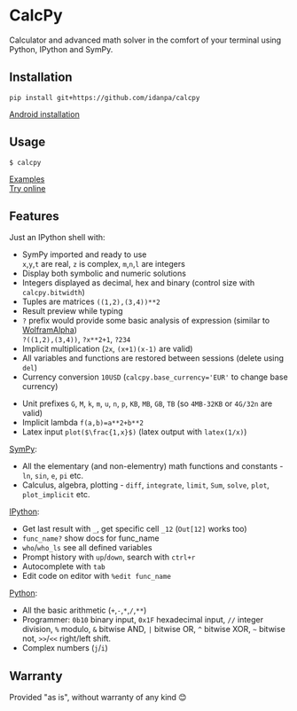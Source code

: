 # CalcPy

Calculator and advanced math solver in the comfort of your terminal using Python, IPython and SymPy.

## Installation 
```
pip install git+https://github.com/idanpa/calcpy
```
[Android installation](docs/android.md)
## Usage
```
$ calcpy
```
[Examples](docs/examples.md)  
[Try online](https://replit.com/@idanp/CalcPy?embed=true)

## Features
Just an IPython shell with:
* SymPy imported and ready to use  
  `x`,`y`,`t` are real, `z` is complex, `m`,`n`,`l` are integers
* Display both symbolic and numeric solutions
* Integers displayed as decimal, hex and binary (control size with `calcpy.bitwidth`)
* Tuples are matrices `((1,2),(3,4))**2`        
* Result preview while typing
* `?` prefix would provide some basic analysis of expression (similar to [WolframAlpha](https://www.wolframalpha.com/))  
`?((1,2),(3,4))`, `?x**2+1`, `?234`
* Implicit multiplication (`2x`, `(x+1)(x-1)` are valid)
* All variables and functions are restored between sessions (delete using `del`)
* Currency conversion `10USD` (`calcpy.base_currency='EUR'` to change base currency)
<!-- * Strings automatically converted to datetime `"yesterday at 9 am" - "1990-1-30 9:20"` (using [dateparser](https://github.com/scrapinghub/dateparser)) -->
* Unit prefixes `G`, `M`, `k`, `m`, `u`, `n`, `p`, `KB`, `MB`, `GB`, `TB` (so `4MB-32KB` or `4G/32n` are valid)
* Implicit lambda `f(a,b)=a**2+b**2`
* Latex input `plot($\frac{1,x}$)` (latex output with `latex(1/x)`)

[SymPy](https://www.sympy.org):
* All the elementary (and non-elementry) math functions and constants - `ln`, `sin`, `e`, `pi` etc. 
* Calculus, algebra, plotting - `diff`, `integrate`, `limit`, `Sum`, `solve`, `plot`, `plot_implicit` etc.

[IPython](https://ipython.org):
* Get last result with `_`, get specific cell `_12` (`Out[12]` works too) 
* `func_name?` show docs for func_name
* `who`/`who_ls` see all defined variables
* Prompt history with `up`/`down`, search with `ctrl+r`
* Autocomplete with `tab`
* Edit code on editor with `%edit func_name`

[Python](https://www.python.org/):
* All the basic arithmetic (`+`,`-`,`*`,`/`,`**`)
* Programmer: `0b10` binary input, `0x1F` hexadecimal input, `//` integer division, `%` modulo, `&` bitwise AND, `|` bitwise OR, `^` bitwise XOR, `~` bitwise not, `>>`/`<<` right/left shift. 
* Complex numbers (`j`/`i`)

## Warranty
Provided "as is", without warranty of any kind 😊
